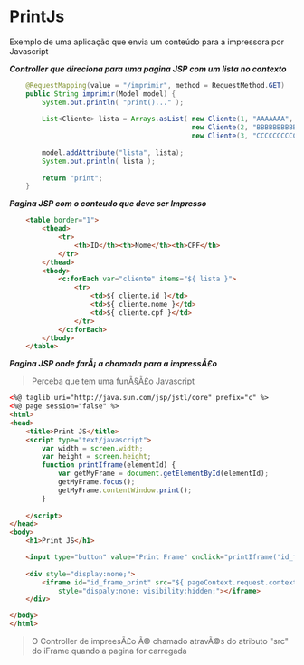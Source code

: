 # PrintJs
Exemplo de uma aplicação que envia um conteúdo para a impressora por Javascript

***Controller que direciona para uma pagina JSP com um lista no contexto***
```java
	@RequestMapping(value = "/imprimir", method = RequestMethod.GET)
	public String imprimir(Model model) {
		System.out.println( "print()..." );
		
		List<Cliente> lista = Arrays.asList( new Cliente(1, "AAAAAAA", "123456789"),
											 new Cliente(2, "BBBBBBBBBBBB", "987654321"),
											 new Cliente(3, "CCCCCCCCCCCCCC", "147258369"));
		
		model.addAttribute("lista", lista);
		System.out.println( lista );
		
		return "print";
	}
```   

***Pagina JSP com o conteudo que deve ser Impresso***   
```html
	<table border="1">
		<thead>
			<tr>
				<th>ID</th><th>Nome</th><th>CPF</th>
			</tr>
		</thead>
		<tbody>
			<c:forEach var="cliente" items="${ lista }">
				<tr>
					<td>${ cliente.id }</td>
					<td>${ cliente.nome }</td>
					<td>${ cliente.cpf }</td>
				</tr>
			</c:forEach>
		</tbody>
	</table>
```   

***Pagina JSP onde farÃ¡ a chamada para a impressÃ£o***   
> Perceba que tem uma funÃ§Ã£o Javascript   

```html
<%@ taglib uri="http://java.sun.com/jsp/jstl/core" prefix="c" %>
<%@ page session="false" %>
<html>
<head>
	<title>Print JS</title>
	<script type="text/javascript">
    	var width = screen.width;
        var height = screen.height;
        function printIframe(elementId) {
            var getMyFrame = document.getElementById(elementId);
            getMyFrame.focus();
            getMyFrame.contentWindow.print();
        }
	
	</script>
</head>
<body>
	<h1>Print JS</h1>

	<input type="button" value="Print Frame" onclick="printIframe('id_frame_print');" />
	
	<div style="display:none;">
		<iframe id="id_frame_print" src="${ pageContext.request.contextPath }/imprimir" 
	 		style="dispaly:none; visibility:hidden;"></iframe>
	</div>

</body>
</html>
```   

> O Controller de impreesÃ£o Ã© chamado atravÃ©s do atributo "src" do iFrame quando a pagina for carregada
